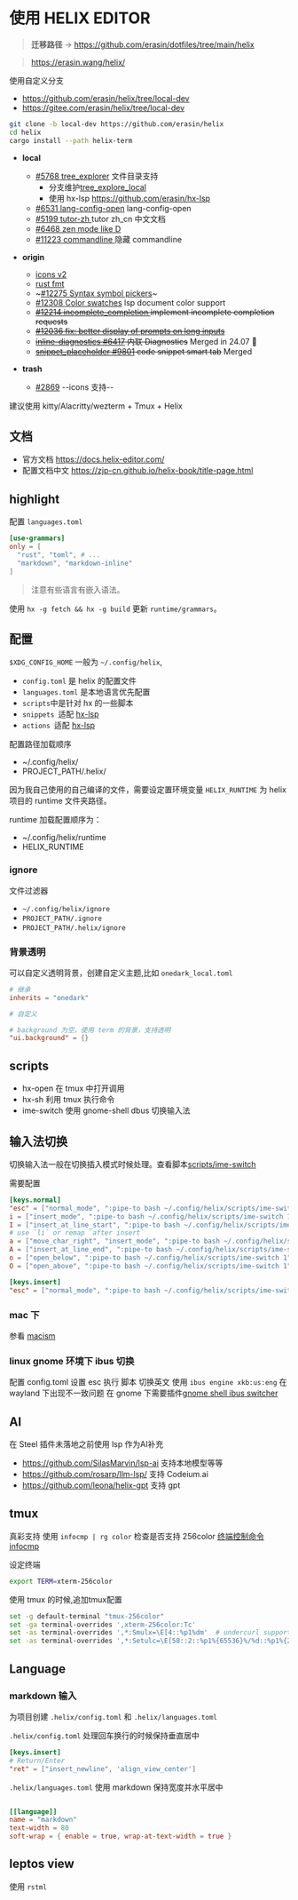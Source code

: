使用 HELIX EDITOR
===

> **迁移路径** -> <https://github.com/erasin/dotfiles/tree/main/helix>

> <https://erasin.wang/helix/>

使用自定义分支

- <https://github.com/erasin/helix/tree/local-dev>
- <https://gitee.com/erasin/helix/tree/local-dev>

```sh
git clone -b local-dev https://github.com/erasin/helix
cd helix
cargo install --path helix-term
```
- **local**
  - [#5768 tree_explorer](https://github.com/helix-editor/helix/pull/5768) 文件目录支持
    - 分支维护[tree_explore_local](https://gitee.com/erasin/helix/tree/tree_explore_local)
    - 使用 hx-lsp <https://github.com/erasin/hx-lsp>
  - [#6531 lang-config-open](https://github.com/erasin/helix/lang-config-open) lang-config-open
  - [#5199 tutor-zh ](https://github.com/erasin/helix/tree/tutor-zh) tutor zh_cn 中文文档
  - [#6468 zen mode like D](https://github.com/helix-editor/helix/discussions/6468)
  - [#11223 commandline ](https://github.com/helix-editor/helix/pull/11223) 隐藏 commandline
- **origin**
  - [icons v2](https://github.com/helix-editor/helix/pull/12369)
  - [rust fmt](https://github.com/helix-editor/helix/pull/12768) 
  - ~[#12275 Syntax symbol pickers](https://github.com/helix-editor/helix/pull/12275)~
  - [#12308 Color swatches](https://github.com/helix-editor/helix/pull/12308) lsp document color support
  - ~~[#12214 incomplete_completion ](https://github.com/helix-editor/helix/pull/12214)  implement incomplete completion requests~~
  - ~~[#12036 fix: better display of prompts on long inputs](https://github.com/helix-editor/helix/pull/12036)~~
  - ~~[inline-diagnostics #6417](https://github.com/helix-editor/helix/pull/6417) 内联 Diagnostics~~ Merged in 24.07  🎉
  - ~~[snippet_placeholder #9801](https://github.com/helix-editor/helix/pull/9801) code snippet smart tab~~ Merged

- **trash**
  - [#2869](https://github.com/helix-editor/helix/pull/2869) --icons 支持--

建议使用 kitty/Alacritty/wezterm + Tmux + Helix

## 文档

- 官方文档 <https://docs.helix-editor.com/>
- 配置文档中文 <https://zjp-cn.github.io/helix-book/title-page.html>

## highlight

配置 `languages.toml`

```toml
[use-grammars]
only = [
  "rust", "toml", # ...
  "markdown", "markdown-inline"
]
```

> 注意有些语言有嵌入语法。

使用 `hx -g fetch && hx -g build` 更新 `runtime/grammars`。


## 配置

`$XDG_CONFIG_HOME` 一般为 `~/.config/helix`, 

- `config.toml` 是 helix 的配置文件
- `languages.toml` 是本地语言优先配置
- `scripts`中是针对 hx 的一些脚本
- `snippets `适配 [hx-lsp](https://github.com/erasin/hx-lsp)
- `actions `适配 [hx-lsp](https://github.com/erasin/hx-lsp)

配置路径加载顺序

- ~/.config/helix/
- PROJECT_PATH/.helix/

因为我自己使用的自己编译的文件，需要设定置环境变量 `HELIX_RUNTIME` 为 helix 项目的 runtime 文件夹路径。

runtime 加载配置顺序为：

- ~/.config/helix/runtime
- HELIX_RUNTIME


### ignore

文件过滤器

- `~/.config/helix/ignore`
- `PROJECT_PATH/.ignore`
- `PROJECT_PATH/.helix/ignore`


### 背景透明

可以自定义透明背景，创建自定义主题,比如 `onedark_local.toml`

```toml
# 继承
inherits = "onedark"

# 自定义

# background 为空，使用 term 的背景，支持透明
"ui.background" = {}
```

## scripts

- hx-open 在 tmux 中打开调用
- hx-sh 利用 tmux 执行命令
- ime-switch 使用 gnome-shell dbus 切换输入法


## 输入法切换

切换输入法一般在切换插入模式时候处理。查看脚本[scripts/ime-switch](scripts/ime-switch)

需要配置

```toml
[keys.normal]
"esc" = ["normal_mode", ":pipe-to bash ~/.config/helix/scripts/ime-switch"]
i = ["insert_mode", ":pipe-to bash ~/.config/helix/scripts/ime-switch 1"]
I = ["insert_at_line_start", ":pipe-to bash ~/.config/helix/scripts/ime-switch 1"]
# use `li` or remap `after insert`
a = ["move_char_right", "insert_mode", ":pipe-to bash ~/.config/helix/scripts/ime-switch 1"]
A = ["insert_at_line_end", ":pipe-to bash ~/.config/helix/scripts/ime-switch 1"]
o = ["open_below", ":pipe-to bash ~/.config/helix/scripts/ime-switch 1"]
O = ["open_above", ":pipe-to bash ~/.config/helix/scripts/ime-switch 1"]

[keys.insert]
"esc" = ["normal_mode", ":pipe-to bash ~/.config/helix/scripts/ime-switch"]
```

### mac 下

参看 [macism](https://github.com/laishulu/macism)

### linux gnome 环境下 ibus 切换 

配置 config.toml 设置 esc 执行 脚本 切换英文
使用 `ibus engine xkb:us:eng` 在 wayland 下出现不一致问题
在 gnome 下需要插件[gnome shell ibus switcher](https://github.com/kevinhwang91/gnome-shell-ibus-switcher)

## AI 

在 Steel 插件未落地之前使用 lsp 作为AI补充

- <https://github.com/SilasMarvin/lsp-ai> 支持本地模型等等
- <https://github.com/rosarp/llm-lsp/> 支持 Codeium.ai
- <https://github.com/leona/helix-gpt> 支持 gpt

## tmux 

真彩支持
使用 `infocmp | rg color` 检查是否支持 256color [终端控制命令 infocmp](http://manual.51yip.com/shell/terminalccmds.html) 

设定终端

```bash
export TERM=xterm-256color 
```

使用 tmux 的时候,追加tmux配置 

```bash
set -g default-terminal "tmux-256color"
set -ga terminal-overrides ',xterm-256color:Tc'
set -as terminal-overrides ',*:Smulx=\E[4::%p1%dm'  # undercurl support
set -as terminal-overrides ',*:Setulc=\E[58::2::%p1%{65536}%/%d::%p1%{256}%/%{255}%&%d::%p1%{255}%&%d%;m'  # underscore colours - needs tmux-3.0
```

## Language

### markdown 输入

为项目创建 `.helix/config.toml` 和 `.helix/languages.toml`

`.helix/config.toml` 处理回车换行的时候保持垂直居中

```toml
[keys.insert]
# Return/Enter
"ret" = ["insert_newline", 'align_view_center']
```

`.helix/languages.toml` 使用 markdown 保持宽度并水平居中

```toml

[[language]]
name = "markdown"
text-width = 80
soft-wrap = { enable = true, wrap-at-text-width = true }

```

## leptos view

使用 `rstml`
